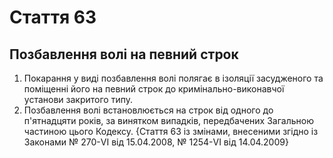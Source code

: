 Cтаття 63
====
Позбавлення волі на певний строк
----
1. Покарання у виді позбавлення волі полягає в ізоляції засудженого та поміщенні його на певний строк до кримінально-виконавчої установи закритого типу.
2. Позбавлення волі встановлюється на строк від одного до п'ятнадцяти років, за винятком випадків, передбачених Загальною частиною цього Кодексу.
{Стаття 63 із змінами, внесеними згідно із Законами № 270-VI від 15.04.2008, № 1254-VI від 14.04.2009}
